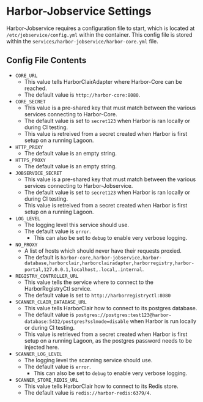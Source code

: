 # Harbor-Jobservice Settings
Harbor-Jobservice requires a configuration file to start, which is located at `/etc/jobservice/config.yml` within the container. This config file is stored within the `services/harbor-jobservice/harbor-core.yml` file.

## Config File Contents

* `CORE_URL`
  * This value tells HarborClairAdapter where Harbor-Core can be reached.
  * The default value is `http://harbor-core:8080`.
* `CORE_SECRET`
  * This value is a pre-shared key that must match between the various services connecting to Harbor-Core.
  * The default value is set to `secret123` when Harbor is ran locally or during CI testing.
  * This value is retreived from a secret created when Harbor is first setup on a running Lagoon.
* `HTTP_PROXY`
  * The default value is an empty string.
* `HTTPS_PROXY`
  * The default value is an empty string.
* `JOBSERVICE_SECRET`
  * This value is a pre-shared key that must match between the various services connecting to Harbor-Jobservice.
  * The default value is set to `secret123` when Harbor is ran locally or during CI testing.
  * This value is retreived from a secret created when Harbor is first setup on a running Lagoon.
* `LOG_LEVEL`
  * The logging level this service should use.
  * The default value is `error`.
    * This can also be set to `debug` to enable very verbose logging.
* `NO_PROXY`
  * A list of hosts which should never have their requests proxied.
  * The default is `harbor-core,harbor-jobservice,harbor-database,harborclair,harborclairadapter,harborregistry,harbor-portal,127.0.0.1,localhost,.local,.internal`.
* `REGISTRY_CONTROLLER_URL`
  * This value tells the service where to connect to the HarborRegistryCtl service.
  * The default value is set to `http://harborregistryctl:8080`
* `SCANNER_CLAIR_DATABASE_URL`
  * This value tells HarborClair how to connect to its postgres database.
  * The default value is `postgres://postgres:test123@harbor-database:5432/postgres?sslmode=disable` when Harbor is run locally or during CI testing.
  * This value is retrieved from a secret created when Harbor is first setup on a running Lagoon, as the postgres password needs to be injected here.
* `SCANNER_LOG_LEVEL`
  * The logging level the scanning service should use.
  * The default value is `error`.
    * This can also be set to `debug` to enable very verbose logging.
* `SCANNER_STORE_REDIS_URL`
  * This value tells HarborClair how to connect to its Redis store.
  * The default value is `redis://harbor-redis:6379/4`.